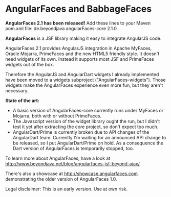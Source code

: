AngularFaces and BabbageFaces
=============================

<b>AngularFaces 2.1 has been released!</b>
Add these lines to your Maven pom.xml file:
		<dependency>
			<groupId>de.beyondjava</groupId>
			<artifactId>angularFaces-core</artifactId>
			<version>2.1.0</version>
		</dependency>


<b>AngularFaces</b> is a JSF library making it easy to integrate AngularJS code.<br>

AngularFaces 2.1 provides AngularJS integration in Apache MyFaces, Oracle Mojarra, PrimeFaces and the new HTML5 friendly style. It doesn't need widgets of its own. Instead it 
supports most JSF and PrimeFaces widgets out of the box.

Therefore the AngularJS and AngularDart widgets I already implemented have been moved to a widgets subproject ("AngularFaces-widgets"). Those widgets make
the AngularFaces experience even more fun, but they aren't necessary.

<b>State of the art:</b>
<ul>
<li>A basic version of AngularFaces-core currently runs under MyFaces or Mojarra, both with or without PrimeFaces.</li>
<li>The Javascript version of the widget library ought the run, but I didn't test it yet after extracting the core project, so don't expect too much.</li>
<li>AngularDart/Prime is currently broken due to API changes of the AngularDart team. Currently I'm waiting for an announced API change to be released, so I put
AngularDart/Prime on hold. As a consequence the Dart version of AngularFaces is temporarily stopped, too.</li>
</ul>

To learn more about AngularFaces, have a look at http://www.beyondjava.net/blog/angularfaces-jsf-beyond-ajax/.

There's also a showcase at http://showcase.angularfaces.com demonstrating the older version of AngularFaces 1.0.

Legal disclaimer:
This is an early version. Use at own risk.
